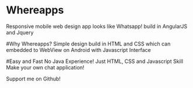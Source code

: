# Whereapps
Responsive mobile web design app looks like Whatsapp! build in AngularJS and Jquery

#Why Whereapps?
Simple design build in HTML and CSS which can embedded to WebView on Android
with Javascript Interface

#Easy and Fast
No Java Experience! Just HTML, CSS and Javascript Skill
Make your own chat application!

Support me on Github!
